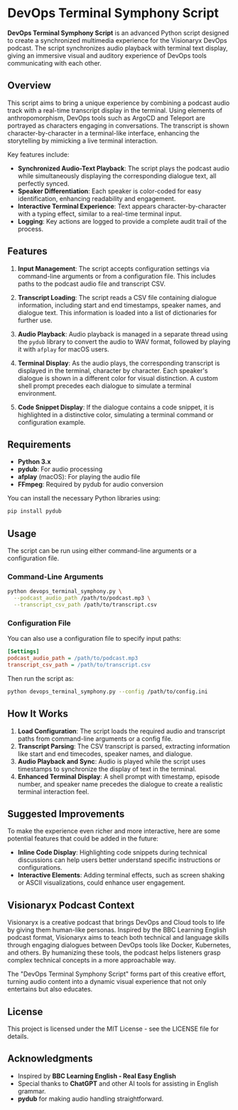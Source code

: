 # DevOps Terminal Symphony Script

**DevOps Terminal Symphony Script** is an advanced Python script designed to create a synchronized multimedia experience for the Visionaryx DevOps podcast. The script synchronizes audio playback with terminal text display, giving an immersive visual and auditory experience of DevOps tools communicating with each other.

## Overview

This script aims to bring a unique experience by combining a podcast audio track with a real-time transcript display in the terminal. Using elements of anthropomorphism, DevOps tools such as ArgoCD and Teleport are portrayed as characters engaging in conversations. The transcript is shown character-by-character in a terminal-like interface, enhancing the storytelling by mimicking a live terminal interaction.

Key features include:

- **Synchronized Audio-Text Playback**: The script plays the podcast audio while simultaneously displaying the corresponding dialogue text, all perfectly synced.
- **Speaker Differentiation**: Each speaker is color-coded for easy identification, enhancing readability and engagement.
- **Interactive Terminal Experience**: Text appears character-by-character with a typing effect, similar to a real-time terminal input.
- **Logging**: Key actions are logged to provide a complete audit trail of the process.

## Features

1. **Input Management**: The script accepts configuration settings via command-line arguments or from a configuration file. This includes paths to the podcast audio file and transcript CSV.

2. **Transcript Loading**: The script reads a CSV file containing dialogue information, including start and end timestamps, speaker names, and dialogue text. This information is loaded into a list of dictionaries for further use.

3. **Audio Playback**: Audio playback is managed in a separate thread using the `pydub` library to convert the audio to WAV format, followed by playing it with `afplay` for macOS users.

4. **Terminal Display**: As the audio plays, the corresponding transcript is displayed in the terminal, character by character. Each speaker's dialogue is shown in a different color for visual distinction. A custom shell prompt precedes each dialogue to simulate a terminal environment.

5. **Code Snippet Display**: If the dialogue contains a code snippet, it is highlighted in a distinctive color, simulating a terminal command or configuration example.

## Requirements

- **Python 3.x**
- **pydub**: For audio processing
- **afplay** (macOS): For playing the audio file
- **FFmpeg**: Required by pydub for audio conversion

You can install the necessary Python libraries using:
```bash
pip install pydub
```

## Usage

The script can be run using either command-line arguments or a configuration file.

### Command-Line Arguments

```bash
python devops_terminal_symphony.py \
  --podcast_audio_path /path/to/podcast.mp3 \
  --transcript_csv_path /path/to/transcript.csv
```

### Configuration File

You can also use a configuration file to specify input paths:

```ini
[Settings]
podcast_audio_path = /path/to/podcast.mp3
transcript_csv_path = /path/to/transcript.csv
```
Then run the script as:
```bash
python devops_terminal_symphony.py --config /path/to/config.ini
```

## How It Works

1. **Load Configuration**: The script loads the required audio and transcript paths from command-line arguments or a config file.
2. **Transcript Parsing**: The CSV transcript is parsed, extracting information like start and end timecodes, speaker names, and dialogue.
3. **Audio Playback and Sync**: Audio is played while the script uses timestamps to synchronize the display of text in the terminal.
4. **Enhanced Terminal Display**: A shell prompt with timestamp, episode number, and speaker name precedes the dialogue to create a realistic terminal interaction feel.

## Suggested Improvements

To make the experience even richer and more interactive, here are some potential features that could be added in the future:

- **Inline Code Display**: Highlighting code snippets during technical discussions can help users better understand specific instructions or configurations.
- **Interactive Elements**: Adding terminal effects, such as screen shaking or ASCII visualizations, could enhance user engagement.

## Visionaryx Podcast Context

Visionaryx is a creative podcast that brings DevOps and Cloud tools to life by giving them human-like personas. Inspired by the BBC Learning English podcast format, Visionaryx aims to teach both technical and language skills through engaging dialogues between DevOps tools like Docker, Kubernetes, and others. By humanizing these tools, the podcast helps listeners grasp complex technical concepts in a more approachable way.

The "DevOps Terminal Symphony Script" forms part of this creative effort, turning audio content into a dynamic visual experience that not only entertains but also educates.

## License

This project is licensed under the MIT License - see the LICENSE file for details.

## Acknowledgments

- Inspired by **BBC Learning English - Real Easy English**
- Special thanks to **ChatGPT** and other AI tools for assisting in English grammar.
- **pydub** for making audio handling straightforward.

